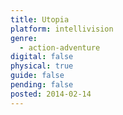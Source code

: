 ```yaml
---
title: Utopia
platform: intellivision
genre:
  - action-adventure
digital: false
physical: true
guide: false
pending: false
posted: 2014-02-14
---
```

